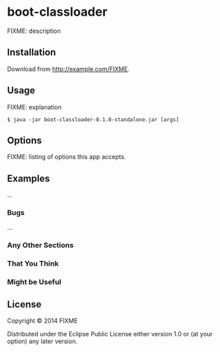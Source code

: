 # boot-classloader

FIXME: description

## Installation

Download from http://example.com/FIXME.

## Usage

FIXME: explanation

    $ java -jar boot-classloader-0.1.0-standalone.jar [args]

## Options

FIXME: listing of options this app accepts.

## Examples

...

### Bugs

...

### Any Other Sections
### That You Think
### Might be Useful

## License

Copyright © 2014 FIXME

Distributed under the Eclipse Public License either version 1.0 or (at
your option) any later version.
